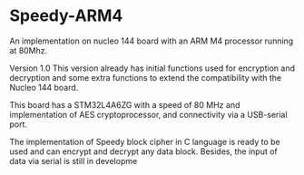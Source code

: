 # Speedy-ARM4
An implementation on nucleo 144 board with an ARM M4 processor running at 80Mhz.

Version 1.0
This version already has initial functions used for encryption and decryption and some extra functions to extend the compatibility with the Nucleo 144 board.

This board has a STM32L4A6ZG with a speed of 80 MHz and implementation of AES cryptoprocessor, and connectivity via a USB-serial port.

The implementation of Speedy block cipher in C language is ready to be used and can encrypt and decrypt any data block. Besides, the input of data via serial is still in developme
